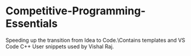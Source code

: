 # Competitive-Programming-Essentials
Speeding up the transition from Idea to Code.\Contains templates and VS Code C++ User snippets used by Vishal Raj.
